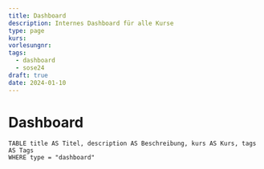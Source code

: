 ```yaml
---
title: Dashboard
description: Internes Dashboard für alle Kurse
type: page
kurs: 
vorlesungnr: 
tags:
  - dashboard
  - sose24
draft: true
date: 2024-01-10
---
```


# Dashboard

```dataview
TABLE title AS Titel, description AS Beschreibung, kurs AS Kurs, tags AS Tags
WHERE type = "dashboard"
```
